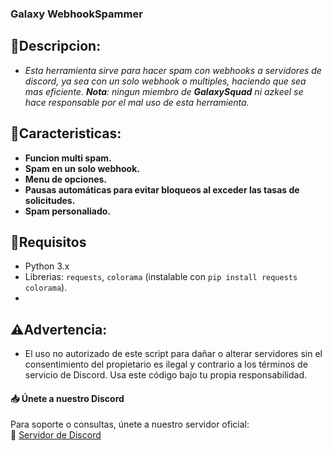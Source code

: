 ### Galaxy WebhookSpammer
## 🔗**Descripcion**: 
- _Esta herramienta sirve para hacer spam con webhooks  a servidores de discord, ya sea con un solo webhook o multiples, haciendo que sea mas eficiente. **Nota**: ningun miembro de **GalaxySquad** ni azkeel se hace responsable por el mal uso de esta herramienta._

## 📕**Caracteristicas**:
- **Funcion multi spam.**
- **Spam en un solo webhook.**
- **Menu de opciones.**
- **Pausas automáticas para evitar bloqueos al exceder las tasas de solicitudes.**
- **Spam personaliado.**
## 📜**Requisitos**  
- Python 3.x  
- Librerias: `requests`, `colorama` (instalable con `pip install requests colorama`).
- 
## ⚠️**Advertencia**:
- El uso no autorizado de este script para dañar o alterar servidores sin el consentimiento del propietario es ilegal y contrario a los términos de servicio de Discord. Usa este código bajo tu propia responsabilidad.

#### 📥 **Únete a nuestro Discord**  
Para soporte o consultas, únete a nuestro servidor oficial:  
🔗 [Servidor de Discord](https://discord.gg/3W2xBRnB3k)  
